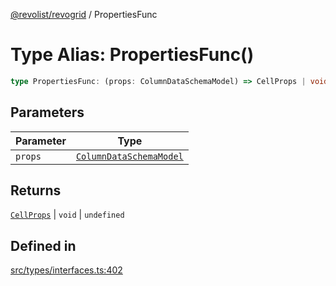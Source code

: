 [@revolist/revogrid](README.md) / PropertiesFunc

# Type Alias: PropertiesFunc()

```ts
type PropertiesFunc: (props: ColumnDataSchemaModel) => CellProps | void | undefined;
```

## Parameters

| Parameter | Type |
| ------ | ------ |
| `props` | [`ColumnDataSchemaModel`](TypeAlias.ColumnDataSchemaModel.md) |

## Returns

[`CellProps`](TypeAlias.CellProps.md) \| `void` \| `undefined`

## Defined in

[src/types/interfaces.ts:402](https://github.com/revolist/revogrid/blob/424884a9332ccde4a5d40c39536fe61d1ccacbfc/src/types/interfaces.ts#L402)

